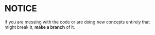 # **NOTICE**

If you are messing with the code or are doing new concepts entirely that might break it, **make a branch** of it.
